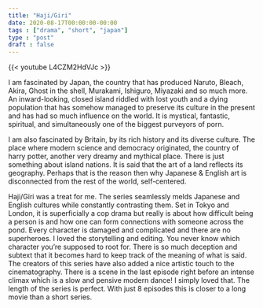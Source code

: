 ```yaml
---
title: "Haji/Giri"
date: 2020-08-17T00:00:00-00:00
tags : ["drama", "short", "japan"]
type : "post"
draft : false
---
```


{{< youtube L4CZM2HdVJc >}}

I am fascinated by Japan, the country that has produced Naruto, Bleach, Akira, Ghost in the shell, Murakami, Ishiguro, Miyazaki and so much more. 
An inward-looking, closed island riddled with lost youth and a dying population that has somehow managed to preserve its culture in the present and has had so much influence on the world. It is mystical, fantastic, spiritual, and simultaneously one of the biggest purveyors of porn.

I am also fascinated by Britain, by its rich history and its diverse culture. 
The place where modern science and democracy originated, the country of harry potter, another very dreamy and mythical place.
There is just something about island nations. It is said that the art of a land reflects its geography. Perhaps that is the reason then why Japanese & English art is disconnected from the rest of the world, self-centered.

Haji/Giri was a treat for me. The series seamlessly melds Japanese and English cultures while constantly contrasting them. Set in Tokyo and London, it is superficially a cop drama but really is about how difficult being a person is and how one can form connections with someone across the pond. Every character is damaged and complicated and there are no superheroes. I loved the storytelling and editing. You never know which character you’re supposed to root for. There is so much deception and subtext that it becomes hard to keep track of the meaning of what is said. The creators of this series have also added a nice artistic touch to the cinematography. There is a scene in the last episode right before an intense climax which is a slow and pensive modern dance! I simply loved that. The length of the series is perfect. With just 8 episodes this is closer to a long movie than a short series.